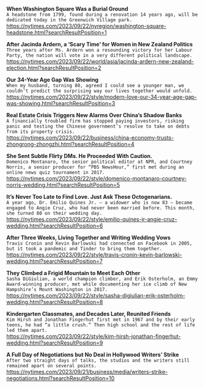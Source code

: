 **When Washington Square Was a Burial Ground**\
`A headstone from 1799, found during a renovation 14 years ago, will be dedicated today in the Greenwich Village park.`\
https://nytimes.com/2023/09/22/nyregion/washington-square-headstone.html?searchResultPosition=1

**After Jacinda Ardern, a ‘Scary Time’ for Women in New Zealand Politics**\
`Three years after Ms. Ardern won a resounding victory for her Labour Party, the nation will vote in a very different political landscape.`\
https://nytimes.com/2023/09/22/world/asia/jacinda-ardern-new-zealand-election.html?searchResultPosition=2

**Our 34-Year Age Gap Was Showing**\
`When my husband, turning 80, agreed I could see a younger man, we couldn’t predict the surprising way our lives together would unfold.`\
https://nytimes.com/2023/09/22/style/modern-love-our-34-year-age-gap-was-showing.html?searchResultPosition=3

**Real Estate Crisis Triggers New Alarms Over China’s Shadow Banks**\
`A financially troubled firm has stopped paying investors, risking panic and testing the Chinese government’s resolve to take on debts from its property crisis.`\
https://nytimes.com/2023/09/22/business/china-economy-trusts-zhongrong-zhongzhi.html?searchResultPosition=4

**She Sent Subtle Flirty DMs. He Proceeded With Caution.**\
`Domenico Montanaro, the senior political editor at NPR, and Courtney Norris, a senior producer for “PBS NewsHour,” first met during an online news quiz tournament in 2017.`\
https://nytimes.com/2023/09/22/style/domenico-montanaro-courtney-norris-wedding.html?searchResultPosition=5

**It’s Never Too Late to Find Love. Just Ask These Octogenarians.**\
`A year ago, Dr. Emilio Quines Jr. — a widower who is now 83 — became engaged to Angie Cruz, who had never been married before. This month, she turned 80 on their wedding day.`\
https://nytimes.com/2023/09/22/style/emilio-quines-jr-angie-cruz-wedding.html?searchResultPosition=6

**After Three Weeks, Living Together and Writing Wedding Vows**\
`Travis Cronin and Kevin Barlowski had connected on Facebook in 2005, but it took a pandemic and Tinder to bring them together.`\
https://nytimes.com/2023/09/22/style/travis-cronin-kevin-barlowski-wedding.html?searchResultPosition=7

**They Climbed a Frigid Mountain to Meet Each Other**\
`Sasha DiGiulian, a world champion climber, and Erik Osterholm, an Emmy Award-winning producer, met while documenting her ice climb of New Hampshire’s Mount Washington in 2017.`\
https://nytimes.com/2023/09/22/style/sasha-digiulian-erik-osterholm-wedding.html?searchResultPosition=8

**Kindergarten Classmates, and Decades Later, Reunited Friends**\
`Kim Hirsh and Jonathan Fingerhut first met in 1967 and by their early teens, he had “a little crush.” Then high school and the rest of life led them apart.`\
https://nytimes.com/2023/09/22/style/kim-hirsh-jonathan-fingerhut-wedding.html?searchResultPosition=9

**A Full Day of Negotiations but No Deal in Hollywood Writers’ Strike**\
`After two straight days of talks, the studios and the writers still remained apart on several points.`\
https://nytimes.com/2023/09/21/business/media/writers-strike-negotiations.html?searchResultPosition=10

